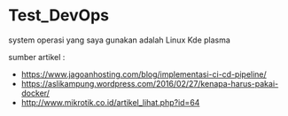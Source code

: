 # Test_DevOps
system operasi yang saya gunakan adalah Linux Kde plasma

sumber artikel :

- https://www.jagoanhosting.com/blog/implementasi-ci-cd-pipeline/
- https://aslikampung.wordpress.com/2016/02/27/kenapa-harus-pakai-docker/
- http://www.mikrotik.co.id/artikel_lihat.php?id=64